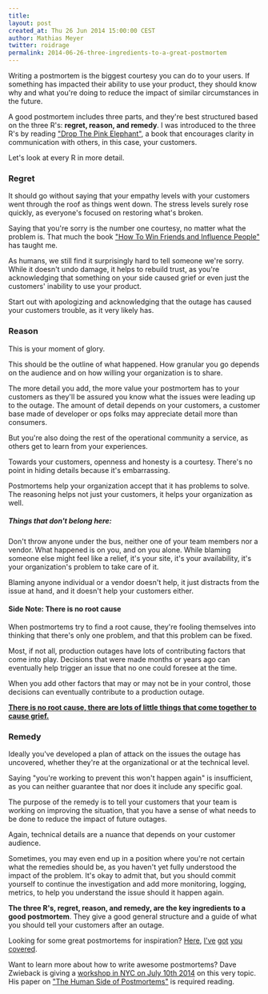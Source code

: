 ```yaml
---
title:
layout: post
created_at: Thu 26 Jun 2014 15:00:00 CEST
author: Mathias Meyer
twitter: roidrage
permalink: 2014-06-26-three-ingredients-to-a-great-postmortem
---
```

Writing a postmortem is the biggest courtesy you can do to your users. If
something has impacted their ability to use your product, they should know why
and what you're doing to reduce the impact of similar circumstances in the
future.

A good postmortem includes three parts, and they're best structured based on the
three R's: **regret, reason, and remedy**. I was introduced to the three R's by
reading ["Drop The Pink Elephant"](http://amzn.to/1p6RBpi), a book that
encourages clarity in communication with others, in this case, your customers.

Let's look at every R in more detail.

### Regret

It should go without saying that your empathy levels with your customers went
through the roof as things went down. The stress levels surely rose quickly, as
everyone's focused on restoring what's broken.

Saying that you're sorry is the number one courtesy, no matter what the problem
is. That much the book ["How To Win Friends and Influence
People"](http://amzn.to/SXYMWu) has taught me.

As humans, we still find it surprisingly hard to tell someone we're sorry. While
it doesn't undo damage, it helps to rebuild trust, as you're acknowledging that
something on your side caused grief or even just the customers' inability to use
your product.

Start out with apologizing and acknowledging that the outage has caused your
customers trouble, as it very likely has.

### Reason

This is your moment of glory.

This should be the outline of what happened. How granular you go depends on the
audience and on how willing your organization is to share.

The more detail you add, the more value your postmortem has to your customers as
they'll be assured you know what the issues were leading up to the outage. The
amount of detail depends on your customers, a customer base made of developer or
ops folks may appreciate detail more than consumers.

But you're also doing the rest of the operational community a service, as others
get to learn from your experiences.

Towards your customers, openness and honesty is a courtesy. There's no point in
hiding details because it's embarrassing.

Postmortems help your organization accept that it has problems to solve. The
reasoning helps not just your customers, it helps your organization as well.

##### Things that don't belong here:

Don't throw anyone under the bus, neither one of your team members nor a vendor.
What happened is on you, and on you alone. While blaming someone else might feel
like a relief, it's your site, it's your availability, it's your organization's
problem to take care of it.

Blaming anyone individual or a vendor doesn't help, it just distracts from the
issue at hand, and it doesn't help your customers either.

#### Side Note: There is no root cause

When postmortems try to find a root cause, they're fooling themselves into
thinking that there's only one problem, and that this problem can be fixed.

Most, if not all, production outages have lots of contributing factors that come
into play. Decisions that were made months or years ago can eventually help
trigger an issue that no one could foresee at the time.

When you add other factors that may or may not be in your control, those
decisions can eventually contribute to a production outage.

**[There is no root cause, there are lots of little things that come together to
cause
grief.](http://www.kitchensoap.com/2012/02/10/each-necessary-but-only-jointly-sufficient/)**

### Remedy

Ideally you've developed a plan of attack on the issues the outage has
uncovered, whether they're at the organizational or at the technical level.

Saying "you're working to prevent this won't happen again" is insufficient, as
you can neither guarantee that nor does it include any specific goal.

The purpose of the remedy is to tell your customers that your team is working on
improving the situation, that you have a sense of what needs to be done to
reduce the impact of future outages.

Again, technical details are a nuance that depends on your customer audience. 

Sometimes, you may even end up in a position where you're not certain what the
remedies should be, as you haven't yet fully understood the impact of the
problem. It's okay to admit that, but you should commit yourself to continue the
investigation and add more monitoring, logging, metrics, to help you understand
the issue should it happen again.

**The three R's, regret, reason, and remedy, are the key ingredients to a good
postmortem**. They give a good general structure and a guide of what you should
tell your customers after an outage.

Looking for some great postmortems for inspiration?
[Here](https://github.com/blog/1796-denial-of-service-attacks),
[I've](https://status.heroku.com/incidents/642)
[got](http://blog.dnsimple.com/2014/02/incident-report-ams-feb-2014/)
[you](https://aws.amazon.com/message/67457/)
[covered](http://boundary.com/blog/2012/08/01/riak-kobayashi-post-mortem/).

Want to learn more about how to write awesome postmortems? Dave Zwieback is
giving a [workshop in NYC on July 10th
2014](https://ti.to/mindweather/awesome-postmortems) on this very topic. His
paper on ["The Human Side of
Postmortems"](http://www.oreilly.com/webops-perf/free/the-human-side-of-postmortems.csp)
is required reading.
